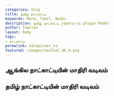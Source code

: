 ```yaml
---  
categories: blog  
title: தமிழ் நாட்காட்டி
keywords: More, Tamil, Books  
description: தமிழ் நாட்காட்டி jquery-ui plugin Model
author: Tamilan  
layout: Ruby  
tags:     
- நாட்காட்டி
permalink: datepicker_ta  
featured: /images/noolkal_96_6.png  
---  
```

## ஆங்கில நாட்காட்டியின் மாதிரி வடிவம்

<div id="datepicker"></div>

## தமிழ் நாட்காட்டியின் மாதிரி வடிவம்
<div id="datepicker_ta"></div>

<script>
$(function(){

$( "#datepicker" ).datepicker({
	inline: true
});

$( "#datepicker_ta" ).datepicker_ta({
	inline: true
});

});
</script>